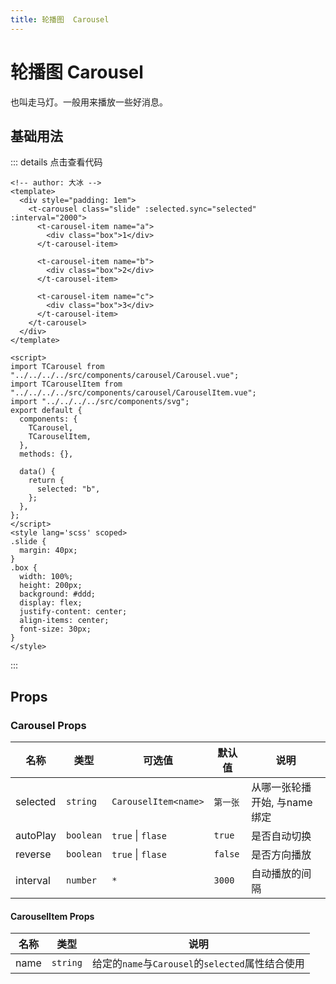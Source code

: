 ```yaml
---
title: 轮播图  Carousel
---
```


# 轮播图  Carousel

也叫走马灯。一般用来播放一些好消息。

## 基础用法


<ClientOnly>
<Carousel-demo/>
</ClientOnly>


::: details 点击查看代码

```vue
<!-- author: 大冰 -->
<template>
  <div style="padding: 1em">
    <t-carousel class="slide" :selected.sync="selected" :interval="2000">
      <t-carousel-item name="a">
        <div class="box">1</div>
      </t-carousel-item>

      <t-carousel-item name="b">
        <div class="box">2</div>
      </t-carousel-item>

      <t-carousel-item name="c">
        <div class="box">3</div>
      </t-carousel-item>
    </t-carousel>
  </div>
</template>

<script>
import TCarousel from "../../../../src/components/carousel/Carousel.vue";
import TCarouselItem from "../../../../src/components/carousel/CarouselItem.vue";
import "../../../../src/components/svg";
export default {
  components: {
    TCarousel,
    TCarouselItem,
  },
  methods: {},

  data() {
    return {
      selected: "b",
    };
  },
};
</script>
<style lang='scss' scoped>
.slide {
  margin: 40px;
}
.box {
  width: 100%;
  height: 200px;
  background: #ddd;
  display: flex;
  justify-content: center;
  align-items: center;
  font-size: 30px;
}
</style>

```

:::

## Props

### Carousel Props

| 名称 | 类型 | 可选值 | 默认值 | 说明 |
| --- | --- | --- |  --- | --- |
| selected | `string`| `CarouselItem<name>`  | `第一张`  | 从哪一张轮播开始, 与name绑定  |
| autoPlay | `boolean` |`true` \| `flase` | `true` | 是否自动切换 |
| reverse | `boolean` |`true` \| `flase`  | `false` | 是否方向播放 |
| interval | `number` |`*`  | `3000` | 自动播放的间隔 |

#### CarouselItem Props

| 名称 | 类型 | 说明 |
| --- | --- |--- |
| name | `string`|  给定的`name`与`Carousel`的`selected`属性结合使用 |